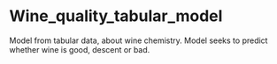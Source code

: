 # Wine_quality_tabular_model
Model from tabular data, about wine chemistry. Model seeks to predict whether wine is good, descent or bad.
